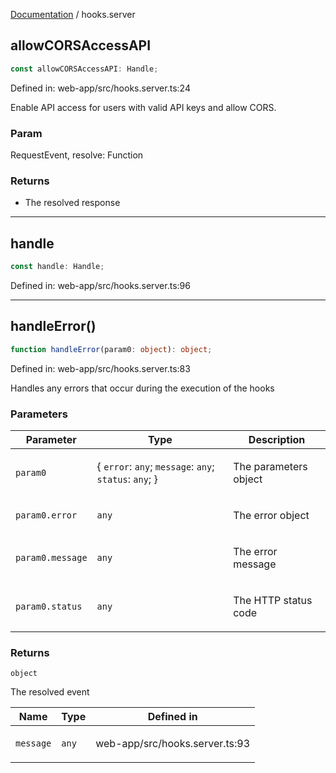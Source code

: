 [Documentation](modules.md) / hooks.server

## allowCORSAccessAPI

```ts
const allowCORSAccessAPI: Handle;
```

Defined in: web-app/src/hooks.server.ts:24

Enable API access for users with valid API keys and allow CORS.

### Param

RequestEvent, resolve: Function

### Returns

- The resolved response

***

## handle

```ts
const handle: Handle;
```

Defined in: web-app/src/hooks.server.ts:96

***

## handleError()

```ts
function handleError(param0: object): object;
```

Defined in: web-app/src/hooks.server.ts:83

Handles any errors that occur during the execution of the hooks

### Parameters

<table>
<thead>
<tr>
<th>Parameter</th>
<th>Type</th>
<th>Description</th>
</tr>
</thead>
<tbody>
<tr>
<td>

`param0`

</td>
<td>

\{ `error`: `any`; `message`: `any`; `status`: `any`; \}

</td>
<td>

The parameters object

</td>
</tr>
<tr>
<td>

`param0.error`

</td>
<td>

`any`

</td>
<td>

The error object

</td>
</tr>
<tr>
<td>

`param0.message`

</td>
<td>

`any`

</td>
<td>

The error message

</td>
</tr>
<tr>
<td>

`param0.status`

</td>
<td>

`any`

</td>
<td>

The HTTP status code

</td>
</tr>
</tbody>
</table>

### Returns

`object`

The resolved event

<table>
<thead>
<tr>
<th>Name</th>
<th>Type</th>
<th>Defined in</th>
</tr>
</thead>
<tbody>
<tr>
<td>

`message`

</td>
<td>

`any`

</td>
<td>

web-app/src/hooks.server.ts:93

</td>
</tr>
</tbody>
</table>
